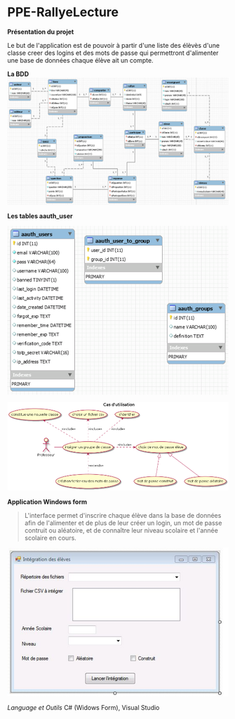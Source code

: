 # PPE-RallyeLecture

**Présentation du projet**

Le but de l'application est de pouvoir à partir d'une liste des élèvès d'une classe creer des logins et des mots de passe qui permettront 
d'alimenter une base de données chaque élève ait un compte.

**La BDD**
![alt text](https://github.com/clurgen/PPE-RallyeLecture/blob/master/schemaDbRallyeLecture.PNG)

**Les tables aauth_user**

![alt text](https://github.com/clurgen/PPE-RallyeLecture/blob/master/schemaDbAauth.PNG)

![alt text](https://github.com/clurgen/PPE-RallyeLecture/blob/master/Use_Case_Diagram.png)

**Application Windows form**
>L'interface permet d'inscrire chaque élève dans la base de données afin de l'alimenter et de plus de leur créer un login, un mot de passe contruit ou aléatoire, et de connaître leur niveau scolaire et l'année scolaire en cours.

![alt text](https://github.com/clurgen/PPE-RallyeLecture/blob/master/Interface.JPG)

*Language et Outils*
C# (Widows Form), Visual Studio
